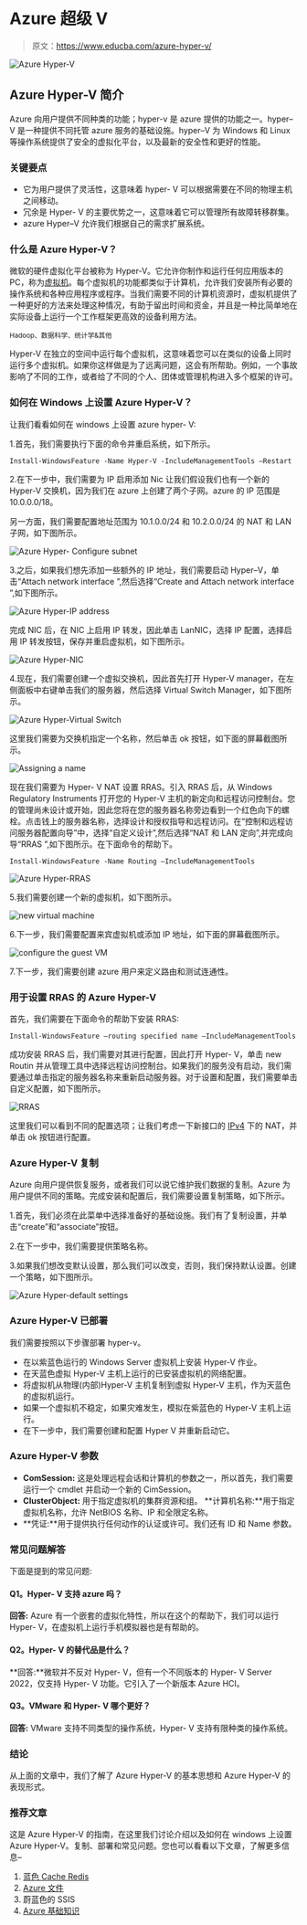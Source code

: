 # Azure 超级 V

> 原文：<https://www.educba.com/azure-hyper-v/>

![Azure Hyper-V](img/2eb62c343fdf450ba94cdaaaf4773722.png)



## Azure Hyper-V 简介

Azure 向用户提供不同种类的功能；hyper-v 是 azure 提供的功能之一。hyper–V 是一种提供不同托管 azure 服务的基础设施。hyper–V 为 Windows 和 Linux 等操作系统提供了安全的虚拟化平台，以及最新的安全性和更好的性能。

### 关键要点

*   它为用户提供了灵活性，这意味着 hyper- V 可以根据需要在不同的物理主机之间移动。
*   冗余是 Hyper- V 的主要优势之一，这意味着它可以管理所有故障转移群集。
*   azure Hyper–V 允许我们根据自己的需求扩展系统。

### 什么是 Azure Hyper-V？

微软的硬件虚拟化平台被称为 Hyper-V。它允许你制作和运行任何应用版本的 PC，称为[虚拟机](https://www.educba.com/what-is-virtual-machine/)。每个虚拟机的功能都类似于计算机，允许我们安装所有必要的操作系统和各种应用程序或程序。当我们需要不同的计算机资源时，虚拟机提供了一种更好的方法来处理这种情况，有助于留出时间和资金，并且是一种比简单地在实际设备上运行一个工作框架更高效的设备利用方法。

<small>Hadoop、数据科学、统计学&其他</small>

Hyper-V 在独立的空间中运行每个虚拟机，这意味着您可以在类似的设备上同时运行多个虚拟机。如果你这样做是为了远离问题，这会有所帮助。例如，一个事故影响了不同的工作，或者给了不同的个人、团体或管理机构进入多个框架的许可。

### 如何在 Windows 上设置 Azure Hyper-V？

让我们看看如何在 windows 上设置 azure hyper- V:

1.首先，我们需要执行下面的命令并重启系统，如下所示。

```
Install-WindowsFeature -Name Hyper-V -IncludeManagementTools –Restart
```

2.在下一步中，我们需要为 IP 启用添加 Nic 让我们假设我们也有一个新的 Hyper-V 交换机，因为我们在 azure 上创建了两个子网。azure 的 IP 范围是 10.0.0.0/18。

另一方面，我们需要配置地址范围为 10.1.0.0/24 和 10.2.0.0/24 的 NAT 和 LAN 子网，如下图所示。

![Azure Hyper- Configure subnet](img/2d9a7375ddf7809e7c45b01e1b621cff.png)



3.之后，如果我们想先添加一些额外的 IP 地址，我们需要启动 Hyper–V，单击“Attach network interface ”,然后选择“Create and Attach network interface ”,如下图所示。

![Azure Hyper-IP address](img/1d9b08bba353815dd07a6996651815f6.png)



完成 NIC 后，在 NIC 上启用 IP 转发，因此单击 LanNIC，选择 IP 配置，选择启用 IP 转发按钮，保存并重启虚拟机，如下图所示。

![Azure Hyper-NIC](img/82742d639559d5f2950c92fa5f3f9a33.png)



4.现在，我们需要创建一个虚拟交换机，因此首先打开 Hyper-V manager，在左侧面板中右键单击我们的服务器，然后选择 Virtual Switch Manager，如下图所示。

![Azure Hyper-Virtual Switch](img/d96d97ef7b3b4af848e4ac79fa1ed56d.png)



这里我们需要为交换机指定一个名称，然后单击 ok 按钮，如下面的屏幕截图所示。

![Assigning a name](img/615022fdae8660d066eb8a5305d72528.png)



现在我们需要为 Hyper- V NAT 设置 RRAS。引入 RRAS 后，从 Windows Regulatory Instruments 打开您的 Hyper-V 主机的新定向和远程访问控制台。您的管理尚未设计或开始，因此您将在您的服务器名称旁边看到一个红色向下的螺栓。点击钱上的服务器名称，选择设计和授权指导和远程访问。在“控制和远程访问服务器配置向导”中，选择“自定义设计”,然后选择“NAT 和 LAN 定向”,并完成向导“RRAS ”,如下图所示。在下面命令的帮助下。

```
Install-WindowsFeature -Name Routing –IncludeManagementTools
```

![Azure Hyper-RRAS](img/0f838958bc7637133722fad8af953aa7.png)



5.我们需要创建一个新的虚拟机，如下图所示。

![new virtual machine](img/3fda387886108b36ce09e31f992ef469.png)



6.下一步，我们需要配置来宾虚拟机或添加 IP 地址，如下面的屏幕截图所示。

![configure the guest VM](img/2e14b470d33b08f0e51ac6018f1d05f4.png)



7.下一步，我们需要创建 azure 用户来定义路由和测试连通性。

### 用于设置 RRAS 的 Azure Hyper-V

首先，我们需要在下面命令的帮助下安装 RRAS:

```
Install-WindowsFeature –routing specified name –IncludeManagementTools
```

成功安装 RRAS 后，我们需要对其进行配置，因此打开 Hyper- V，单击 new Routin 并从管理工具中选择远程访问控制台。如果我们的服务没有启动，我们需要通过单击指定的服务器名称来重新启动服务器。对于设置和配置，我们需要单击自定义配置，如下图所示。

![RRAS](img/8a82b76c81ae766e333e72cd6b786985.png)



这里我们可以看到不同的配置选项；让我们考虑一下新接口的 [IPv4](https://www.educba.com/what-is-ipv4/) 下的 NAT，并单击 ok 按钮进行配置。

### Azure Hyper-V 复制

Azure 向用户提供恢复服务，或者我们可以说它维护我们数据的复制。Azure 为用户提供不同的策略。完成安装和配置后，我们需要设置复制策略，如下所示。

1.首先，我们必须在此菜单中选择准备好的基础设施。我们有了复制设置，并单击“create”和“associate”按钮。

2.在下一步中，我们需要提供策略名称。

3.如果我们想改变默认设置，那么我们可以改变，否则，我们保持默认设置。创建一个策略，如下图所示。

![Azure Hyper-default settings](img/ee2cdc357ee9a03d76eeff50dd2dacde.png)



### Azure Hyper-V 已部署

我们需要按照以下步骤部署 hyper-v。

*   在以紫蓝色运行的 Windows Server 虚拟机上安装 Hyper-V 作业。
*   在天蓝色虚拟 Hyper-V 主机上运行的已安装虚拟机的网络配置。
*   将虚拟机从物理(内部)Hyper-V 主机复制到虚拟 Hyper-V 主机，作为天蓝色的虚拟机运行。
*   如果一个虚拟机不稳定，如果灾难发生，模拟在紫蓝色的 Hyper-V 主机上运行。
*   在下一步中，我们需要创建和配置 Hyper V 并重新启动它。

### Azure Hyper-V 参数

*   **ComSession:** 这是处理远程会话和计算机的参数之一，所以首先，我们需要运行一个 cmdlet 并启动一个新的 CimSession。
*   **ClusterObject:** 用于指定虚拟机的集群资源和组。
    **计算机名称:**用于指定虚拟机名称，允许 NetBIOS 名称、IP 和全限定名称。
*   **凭证:**用于提供执行任何动作的认证或许可。我们还有 ID 和 Name 参数。

### 常见问题解答

下面是提到的常见问题:

#### Q1。Hyper- V 支持 azure 吗？

**回答:** Azure 有一个嵌套的虚拟化特性，所以在这个的帮助下，我们可以运行 Hyper- V，在虚拟机上运行手机模拟器也是有帮助的。

#### Q2。Hyper- V 的替代品是什么？

**回答:**微软并不反对 Hyper- V，但有一个不同版本的 Hyper- V Server 2022，仅支持 Hyper- V 功能。它引入了一个新版本 Azure HCI。

#### Q3。VMware 和 Hyper- V 哪个更好？

**回答:** VMware 支持不同类型的操作系统，Hyper- V 支持有限种类的操作系统。

### 结论

从上面的文章中，我们了解了 Azure Hyper-V 的基本思想和 Azure Hyper-V 的表现形式。

### 推荐文章

这是 Azure Hyper-V 的指南，在这里我们讨论介绍以及如何在 windows 上设置 Azure Hyper-V。复制、部署和常见问题。您也可以看看以下文章，了解更多信息–

1.  [蓝色 Cache Redis](https://www.educba.com/azure-cache-redis/)
2.  [Azure 文件](https://www.educba.com/azure-files/)
3.  蔚蓝色的 SSIS
4.  [Azure 基础知识](https://www.educba.com/azure-fundamentals/)





